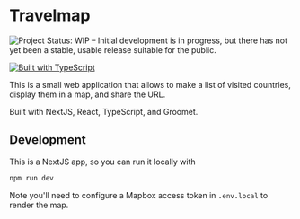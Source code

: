 # Travelmap

![Project Status: WIP – Initial development is in progress, but there has not yet been a stable, usable release suitable for the public.](https://www.repostatus.org/badges/latest/wip.svg)

[![Built with TypeScript](https://img.shields.io/badge/%3C%2F%3E-TypeScript-%230074c1.svg)](https://www.typescriptlang.org/)

This is a small web application that allows to make a list of visited countries, display them in a map, and share the URL.

Built with NextJS, React, TypeScript, and Groomet.

## Development

This is a NextJS app, so you can run it locally with

```bash
npm run dev
```

Note you'll need to configure a Mapbox access token in `.env.local` to render the map.
